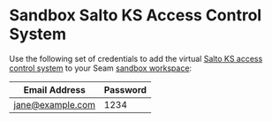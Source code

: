 # Sandbox Salto KS Access Control System

Use the following set of credentials to add the virtual [Salto KS access control system](../../device-and-system-integration-guides/salto-ks-access-control-system/) to your Seam [sandbox workspace](../../core-concepts/workspaces/#sandbox-workspaces):

| Email Address    | Password |
| ---------------- | -------- |
| jane@example.com | 1234     |
